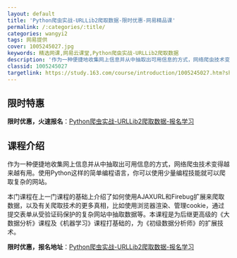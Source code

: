 ```yaml
---
layout: default
title: 'Python爬虫实战-URLLib2爬取数据-限时优惠-网易精品课'
permalink: /:categories/:title/
categories: wangyi2
tags: 网易提供
cover: 1005245027.jpg
keywords: 精选网课,网易云课堂,Python爬虫实战-URLLib2爬取数据
description: '作为一种便捷地收集网上信息并从中抽取出可用信息的方式，网络爬虫技术变得越来越有用。使用Python这样的简单编程语言，你'
classid: 1005245027
targetlink: https://study.163.com/course/introduction/1005245027.htm?share=1&shareId=1025206652&utm_campaign=share&utm_medium=iphoneShare&utm_source=&utm_u=1025206652
---
```


## 限时特惠

**限时优惠，火速报名**：[Python爬虫实战-URLLib2爬取数据-报名学习](https://study.163.com/course/introduction/1005245027.htm?share=1&shareId=1025206652&utm_campaign=share&utm_medium=iphoneShare&utm_source=&utm_u=1025206652)

## 课程介绍

作为一种便捷地收集网上信息并从中抽取出可用信息的方式，网络爬虫技术变得越来越有用。使用Python这样的简单编程语言，你可以使用少量编程技能就可以爬取复杂的网站。

本门课程在上一门课程的基础上介绍了如何使用AJAXURL和Firebug扩展来爬取数据，以及有关爬取技术的更多真相，比如使用浏览器渲染、管理cookie，通过提交表单从受验证码保护的复杂网站中抽取数据等。本课程是为后继更高级的《大数据分析》课程及《机器学习》课程打基础的，为《初级数据分析师》的扩展技术。

**限时优惠，报名地址**：[Python爬虫实战-URLLib2爬取数据-报名学习](https://study.163.com/course/introduction/1005245027.htm?share=1&shareId=1025206652&utm_campaign=share&utm_medium=iphoneShare&utm_source=&utm_u=1025206652)

